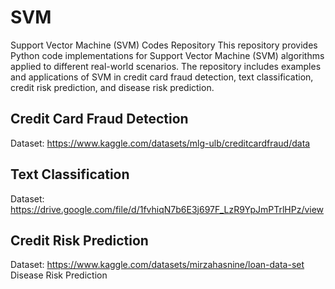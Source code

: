 # SVM

Support Vector Machine (SVM) Codes Repository
This repository provides Python code implementations for Support Vector Machine (SVM) algorithms applied to different real-world scenarios. The repository includes examples and applications of SVM in credit card fraud detection, text classification, credit risk prediction, and disease risk prediction.

## Credit Card Fraud Detection
Dataset: https://www.kaggle.com/datasets/mlg-ulb/creditcardfraud/data

## Text Classification
Dataset: https://drive.google.com/file/d/1fvhiqN7b6E3j697F_LzR9YpJmPTrlHPz/view

## Credit Risk Prediction
Dataset: https://www.kaggle.com/datasets/mirzahasnine/loan-data-set
Disease Risk Prediction
